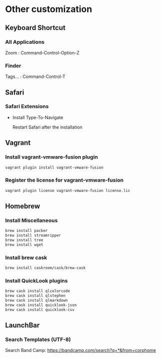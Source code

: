 # Other customization

## Keyboard Shortcut

### All Applications

Zoom : Command-Control-Option-Z

### Finder

Tags... : Command-Control-T

## Safari

### Safari Extensions

- Install Type-To-Navigate

    Restart Safari after the installation

## Vagrant

### Install vagrant-vmware-fusion plugin

```bash
vagrant plugin install vagrant-vmware-fusion
```

### Register the license for vagrant-vmware-fusion

```bash
vagrant plugin license vagrant-vmware-fusion license.lic
```

## Homebrew

### Install Miscellaneous

```bash
brew install packer
brew install streamripper
brew install tree
brew install wget
```

### Install brew cask

```bash
brew install caskroom/cask/brew-cask
```

### Install QuickLook plugins

```bash
brew cask install qlcolorcode
brew cask install qlstephen
brew cask install qlmarkdown
brew cask install quicklook-json
brew cask install quicklook-csv
```

## LaunchBar

### Search Templates (UTF-8)

Search Band Camp: https://bandcamp.com/search?q=*&from=corphome
